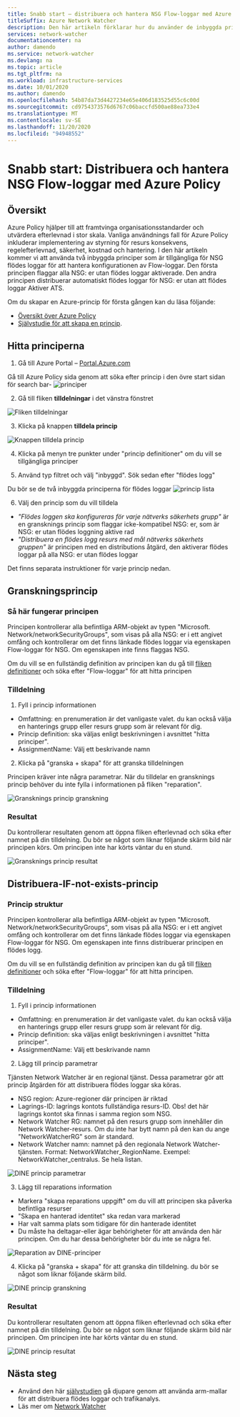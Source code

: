 ```yaml
---
title: Snabb start – distribuera och hantera NSG Flow-loggar med Azure Policy
titleSuffix: Azure Network Watcher
description: Den här artikeln förklarar hur du använder de inbyggda principerna för att hantera distributionen av NSG Flow-loggar
services: network-watcher
documentationcenter: na
author: damendo
ms.service: network-watcher
ms.devlang: na
ms.topic: article
ms.tgt_pltfrm: na
ms.workload: infrastructure-services
ms.date: 10/01/2020
ms.author: damendo
ms.openlocfilehash: 54b87da73d4427234e65e406d183525d55c6c00d
ms.sourcegitcommit: cd9754373576d6767c06baccfd500ae88ea733e4
ms.translationtype: MT
ms.contentlocale: sv-SE
ms.lasthandoff: 11/20/2020
ms.locfileid: "94948552"
---
```

# <a name="quickstart-deploy-and-manage-nsg-flow-logs-using-azure-policy"></a>Snabb start: Distribuera och hantera NSG Flow-loggar med Azure Policy 

## <a name="overview"></a>Översikt
Azure Policy hjälper till att framtvinga organisationsstandarder och utvärdera efterlevnad i stor skala. Vanliga användnings fall för Azure Policy inkluderar implementering av styrning för resurs konsekvens, regelefterlevnad, säkerhet, kostnad och hantering. I den här artikeln kommer vi att använda två inbyggda principer som är tillgängliga för NSG flödes loggar för att hantera konfigurationen av Flow-loggar. Den första principen flaggar alla NSG: er utan flödes loggar aktiverade. Den andra principen distribuerar automatiskt flödes loggar för NSG: er utan att flödes loggar Aktiver ATS. 

Om du skapar en Azure-princip för första gången kan du läsa följande: 
- [Översikt över Azure Policy](../governance/policy/overview.md) 
- [Självstudie för att skapa en princip](../governance/policy/assign-policy-portal.md#create-a-policy-assignment).


## <a name="locate-the-policies"></a>Hitta principerna
1. Gå till Azure Portal – [Portal.Azure.com](https://portal.azure.com) 

Gå till Azure Policy sida genom att söka efter princip i den övre start sidan för search bar- ![ principer](./media/network-watcher-builtin-policy/1_policy-search.png)

2. Gå till fliken **tilldelningar** i det vänstra fönstret

![Fliken tilldelningar](./media/network-watcher-builtin-policy/2_assignments-tab.png)

3. Klicka på knappen **tilldela princip** 

![Knappen tilldela princip](./media/network-watcher-builtin-policy/3_assign-policy-button.png)

4. Klicka på menyn tre punkter under "princip definitioner" om du vill se tillgängliga principer

5. Använd typ filtret och välj "inbyggd". Sök sedan efter "flödes logg"

Du bör se de två inbyggda principerna för flödes loggar ![ princip lista](./media/network-watcher-builtin-policy/4_filter-for-flow-log-policies.png)

6. Välj den princip som du vill tilldela

- *"Flödes loggen ska konfigureras för varje nätverks säkerhets grupp"* är en gransknings princip som flaggar icke-kompatibel NSG: er, som är NSG: er utan flödes loggning aktive rad
- *"Distribuera en flödes logg resurs med mål nätverks säkerhets gruppen"* är principen med en distributions åtgärd, den aktiverar flödes loggar på alla NSG: er utan flödes loggar

Det finns separata instruktioner för varje princip nedan.  

## <a name="audit-policy"></a>Granskningsprincip 

### <a name="how-the-policy-works"></a>Så här fungerar principen

Principen kontrollerar alla befintliga ARM-objekt av typen "Microsoft. Network/networkSecurityGroups", som visas på alla NSG: er i ett angivet omfång och kontrollerar om det finns länkade flödes loggar via egenskapen Flow-loggar för NSG. Om egenskapen inte finns flaggas NSG.

Om du vill se en fullständig definition av principen kan du gå till [fliken definitioner](https://ms.portal.azure.com/#blade/Microsoft_Azure_Policy/PolicyMenuBlade/Definitions) och söka efter "Flow-loggar" för att hitta principen

### <a name="assignment"></a>Tilldelning

1. Fyll i princip informationen

- Omfattning: en prenumeration är det vanligaste valet. du kan också välja en hanterings grupp eller resurs grupp som är relevant för dig.  
- Princip definition: ska väljas enligt beskrivningen i avsnittet "hitta principer".
- AssignmentName: Välj ett beskrivande namn 

2. Klicka på "granska + skapa" för att granska tilldelningen

Principen kräver inte några parametrar. När du tilldelar en gransknings princip behöver du inte fylla i informationen på fliken "reparation".  

![Gransknings princip granskning](./media/network-watcher-builtin-policy/5_1_audit-policy-review.png)

### <a name="results"></a>Resultat

Du kontrollerar resultaten genom att öppna fliken efterlevnad och söka efter namnet på din tilldelning.
Du bör se något som liknar följande skärm bild när principen körs. Om principen inte har körts väntar du en stund. 

![Gransknings princip resultat](./media/network-watcher-builtin-policy/7_1_audit-policy-results.png)

## <a name="deploy-if-not-exists-policy"></a>Distribuera-IF-not-exists-princip 

### <a name="policy-structure"></a>Princip struktur

Principen kontrollerar alla befintliga ARM-objekt av typen "Microsoft. Network/networkSecurityGroups", som visas på alla NSG: er i ett angivet omfång och kontrollerar om det finns länkade flödes loggar via egenskapen Flow-loggar för NSG. Om egenskapen inte finns distribuerar principen en flödes logg. 

Om du vill se en fullständig definition av principen kan du gå till [fliken definitioner](https://ms.portal.azure.com/#blade/Microsoft_Azure_Policy/PolicyMenuBlade/Definitions) och söka efter "Flow-loggar" för att hitta principen. 

### <a name="assignment"></a>Tilldelning

1. Fyll i princip informationen

- Omfattning: en prenumeration är det vanligaste valet. du kan också välja en hanterings grupp eller resurs grupp som är relevant för dig.  
- Princip definition: ska väljas enligt beskrivningen i avsnittet "hitta principer".
- AssignmentName: Välj ett beskrivande namn 

2. Lägg till princip parametrar 

Tjänsten Network Watcher är en regional tjänst. Dessa parametrar gör att princip åtgärden för att distribuera flödes loggar ska köras. 
- NSG region: Azure-regioner där principen är riktad
- Lagrings-ID: lagrings kontots fullständiga resurs-ID. Obs! det här lagrings kontot ska finnas i samma region som NSG. 
- Network Watcher RG: namnet på den resurs grupp som innehåller din Network Watcher-resurs. Om du inte har bytt namn på den kan du ange "NetworkWatcherRG" som är standard.
- Network Watcher namn: namnet på den regionala Network Watcher-tjänsten. Format: NetworkWatcher_RegionName. Exempel: NetworkWatcher_centralus. Se hela listan.

![DINE princip parametrar](./media/network-watcher-builtin-policy/5_2_1_dine-policy-details-alt.png)

3. Lägg till reparations information

- Markera "skapa reparations uppgift" om du vill att principen ska påverka befintliga resurser 
- "Skapa en hanterad identitet" ska redan vara markerad
- Har valt samma plats som tidigare för din hanterade identitet 
- Du måste ha deltagar-eller ägar behörigheter för att använda den här principen. Om du har dessa behörigheter bör du inte se några fel.

![Reparation av DINE-principer](./media/network-watcher-builtin-policy/5_2_2_dine-remediation.png) 

4. Klicka på "granska + skapa" för att granska din tilldelning. du bör se något som liknar följande skärm bild.

![DINE princip granskning](./media/network-watcher-builtin-policy/5_2_3_dine-review.png) 


### <a name="results"></a>Resultat

Du kontrollerar resultaten genom att öppna fliken efterlevnad och söka efter namnet på din tilldelning.
Du bör se något som liknar följande skärm bild när principen. Om principen inte har körts väntar du en stund.

![DINE princip resultat](./media/network-watcher-builtin-policy/7_2_dine-policy-results.png)  


## <a name="next-steps"></a>Nästa steg 

-   Använd den här [självstudien](./quickstart-configure-network-security-group-flow-logs-from-arm-template.md) gå djupare genom att använda arm-mallar för att distribuera flödes loggar och trafikanalys.
-   Läs mer om [Network Watcher](./index.yml)